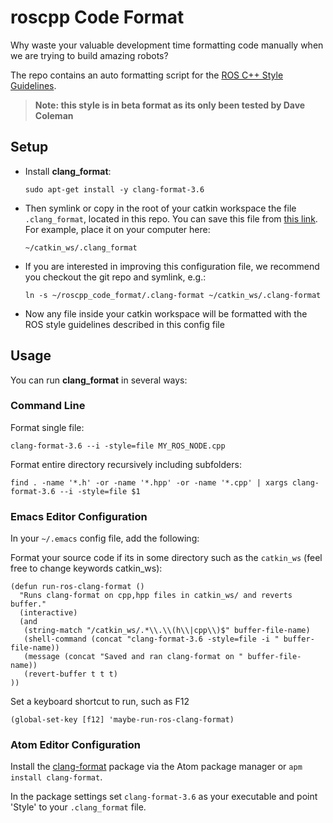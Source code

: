 # roscpp Code Format
Why waste your valuable development time formatting code manually when we are trying to build amazing robots?

The repo contains an auto formatting script for the [ROS C++ Style Guidelines](http://wiki.ros.org/CppStyleGuide).

> **Note: this style is in beta format as its only been tested by Dave Coleman**

## Setup

 * Install **clang_format**:

   ``sudo apt-get install -y clang-format-3.6``

 * Then symlink or copy in the root of your catkin workspace the file ``.clang_format``, located in this repo. You can save this file from [this link](https://raw.githubusercontent.com/davetcoleman/roscpp_code_format/master/.clang-format). For example, place it on your computer here:

   ``~/catkin_ws/.clang_format``

 * If you are interested in improving this configuration file, we recommend you checkout the git repo and symlink, e.g.:

   ``ln -s ~/roscpp_code_format/.clang-format ~/catkin_ws/.clang-format``

 * Now any file inside your catkin workspace will be formatted with the ROS style guidelines described in this config file

## Usage

You can run **clang_format** in several ways:

### Command Line

Format single file:

    clang-format-3.6 --i -style=file MY_ROS_NODE.cpp

Format entire directory recursively including subfolders:

    find . -name '*.h' -or -name '*.hpp' -or -name '*.cpp' | xargs clang-format-3.6 --i -style=file $1

### Emacs Editor Configuration

In your ``~/.emacs`` config file, add the following:

Format your source code if its in some directory such as the ``catkin_ws`` (feel free to change keywords catkin_ws):

```
(defun run-ros-clang-format ()
  "Runs clang-format on cpp,hpp files in catkin_ws/ and reverts buffer."
  (interactive)
  (and
   (string-match "/catkin_ws/.*\\.\\(h\\|cpp\\)$" buffer-file-name)
   (shell-command (concat "clang-format-3.6 -style=file -i " buffer-file-name))
   (message (concat "Saved and ran clang-format on " buffer-file-name))
   (revert-buffer t t t)
))
```

Set a keyboard shortcut to run, such as F12

    (global-set-key [f12] 'maybe-run-ros-clang-format)

### Atom Editor Configuration

Install the [clang-format](https://atom.io/packages/clang-format) package via the Atom package manager or ``apm install clang-format``.

In the package settings set ``clang-format-3.6`` as your executable and point 'Style' to your ``.clang_format`` file.
